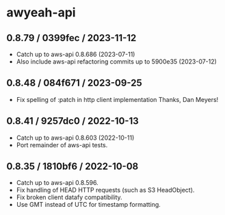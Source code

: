 # awyeah-api

## 0.8.79 / 0399fec / 2023-11-12

* Catch up to aws-api 0.8.686 (2023-07-11)
* Also include aws-api refactoring commits up to 5900e35 (2023-07-12)

## 0.8.48 / 084f671 / 2023-09-25

* Fix spelling of :patch in http client implementation
  Thanks, Dan Meyers!

## 0.8.41 / 9257dc0 / 2022-10-13

* Catch up to aws-api 0.8.603 (2022-10-11)
* Port remainder of aws-api tests.

## 0.8.35 / 1810bf6 / 2022-10-08

* Catch up to aws-api 0.8.596.
* Fix handling of HEAD HTTP requests (such as S3 HeadObject).
* Fix broken client datafy compatibility.
* Use GMT instead of UTC for timestamp formatting.
